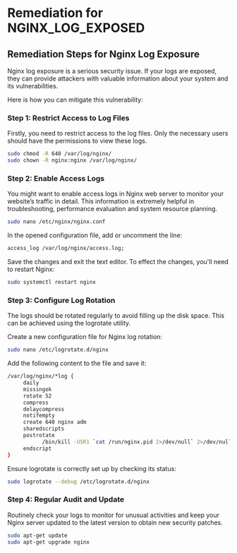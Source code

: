 # Remediation for NGINX_LOG_EXPOSED

## Remediation Steps for Nginx Log Exposure
Nginx log exposure is a serious security issue. If your logs are exposed, they can provide attackers with valuable information about your system and its vulnerabilities. 

Here is how you can mitigate this vulnerability:

### Step 1: Restrict Access to Log Files
Firstly, you need to restrict access to the log files. Only the necessary users should have the permissions to view these logs.

```bash
sudo chmod -R 640 /var/log/nginx/
sudo chown -R nginx:nginx /var/log/nginx/
```
### Step 2: Enable Access Logs
You might want to enable access logs in Nginx web server to monitor your website’s traffic in detail. This information is extremely helpful in troubleshooting, performance evaluation and system resource planning.

```bash
sudo nano /etc/nginx/nginx.conf
```

In the opened configuration file, add or uncomment the line:

```bash
access_log /var/log/nginx/access.log;
```

Save the changes and exit the text editor. To effect the changes, you'll need to restart Nginx:

```bash
sudo systemctl restart nginx
```

### Step 3: Configure Log Rotation
The logs should be rotated regularly to avoid filling up the disk space. This can be achieved using the logrotate utility.

Create a new configuration file for Nginx log rotation:

```bash
sudo nano /etc/logrotate.d/nginx
```

Add the following content to the file and save it:

```bash
/var/log/nginx/*log {
     daily
     missingok
     rotate 52
     compress
     delaycompress
     notifempty
     create 640 nginx adm
     sharedscripts
     postrotate
           /bin/kill -USR1 `cat /run/nginx.pid 2>/dev/null` 2>/dev/null || true
     endscript
}
```

Ensure logrotate is correctly set up by checking its status:

```bash
sudo logrotate --debug /etc/logrotate.d/nginx
```

### Step 4: Regular Audit and Update
Routinely check your logs to monitor for unusual activities and keep your Nginx server updated to the latest version to obtain new security patches.

```bash
sudo apt-get update
sudo apt-get upgrade nginx
```
